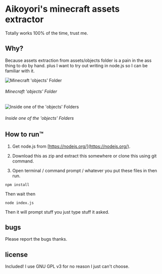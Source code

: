 # Aikoyori's minecraft assets extractor

Totally works 100% of the time, trust me.

## Why?

Because assets extraction from assets/objects folder is a pain in the ass thing to do by hand. plus I want to try out
writing in node.js so I can be familiar with it.

![Minecraft 'objects' Folder](https://my-music.is-bad.com/2J4EKvF.png "Screenshots taken by Aikoyori")
###### Minecraft 'objects' Folder

![Inside one of the 'objects' Folders](https://my-music.is-bad.com/7D2Y8PF.png "Screenshots taken by Aikoyori")
###### Inside one of the 'objects' Folders


## How to run™

1. Get node.js from [https://nodejs.org/](https://nodejs.org/).

2. Download this as zip and extract this somewhere or clone this using git command.

3. Open terminal / command prompt / whatever you put these files in then run.

```
npm install
```
Then wait then

```
node index.js
```

Then it will prompt stuff you just type stuff it asked.

## bugs

Please report the bugs thanks.

## license

Included! I use GNU GPL v3 for no reason I just can't choose.